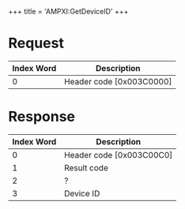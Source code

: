 +++
title = 'AMPXI:GetDeviceID'
+++

# Request

| Index Word | Description                |
|------------|----------------------------|
| 0          | Header code \[0x003C0000\] |

# Response

| Index Word | Description                |
|------------|----------------------------|
| 0          | Header code \[0x003C00C0\] |
| 1          | Result code                |
| 2          | ?                          |
| 3          | Device ID                  |
